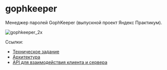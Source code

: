 # gophkeeper

Менеджер паролей GophKeeper (выпускной проект Яндекс Практикум).

![gophkeeper_2x](https://pictures.s3.yandex.net/resources/gophkeeper_2x_1650456239.png)

Ссылки:

- [Техническое задание](docs/specification.md)
- [Архитектура](ARCHITECTURE.md)
- [API для взаимодействия клиента и сервера](docs/api.md)
